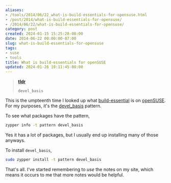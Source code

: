 ```yaml
---
aliases:
- /tools/2014/06/22_what-is-build-essentials-for-opensuse.html
- /post/2014/what-is-build-essentials-for-opensuse/
- /2014/06/22/what-is-build-essentials-for-opensuse/
category: post
created: 2024-01-15 15:25:28-08:00
date: 2014-06-22 00:00:00-07:00
slug: what-is-build-essentials-for-opensuse
tags:
- suse
- tools
title: What is build-essentials for openSUSE
updated: 2024-01-26 10:11:45-08:00
---
```


> 
 > **[tldr](../../../card/tldr.md)**
>
 > `devel_basis`

<!--more-->

This is the umpteenth time I looked up what [build-essential](http://packages.ubuntu.com/trusty/build-essential) is on [openSUSE](http://opensuse.org).
For my purposes, it's the [devel_basis](http://software.opensuse.org/package/patterns-openSUSE-devel_basis) pattern.

To see what packages have the pattern,

````sh
zypper info -t pattern devel_basis
````

Yes it has a lot of packages, but I usually end up installing many of those anyways.

To install `devel_basis`,

````sh
sudo zypper install -t pattern devel_basis
````

That's all. I've started remembering to *use* the notes on my site, which  means it occurs to me that more notes would be helpful.